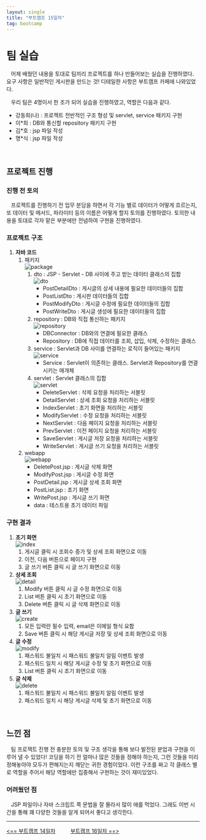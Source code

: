 ```yaml
---
layout: single
title: "부트캠프 15일차"
tag: bootcamp
---
```


# 팀 실습

&nbsp;&nbsp; 어제 배웠던 내용을 토대로 팀끼리 프로젝트를 하나 만들어보는 실습을 진행하였다.
요구 사항은 일반적인 게시판을 만드는 것! 디테일한 사항은 부트캠프 카페에 나와있었다.

&nbsp;&nbsp; 우리 팀은 4명이서 한 조가 되어 실습을 진행하였고, 역할은 다음과 같다.

- 강동희(나) : 프로젝트 전반적인 구조 형성 및 servlet, service 패키지 구현
- 이*희 : DB와 통신할 repository 패키지 구현
- 김*호 : jsp 파일 작성
- 명*식 : jsp 파일 작성

<br>

## 프로젝트 진행

### 진행 전 토의

&nbsp;&nbsp; 프로젝트를 진행하기 전 업무 분담을 하면서 각 기능 별로 데이터가 어떻게 흐르는지,
또 데이터 및 메서드, 파라미터 등의 이름은 어떻게 할지 토의를 진행하였다. 토의한 내용을 토대로 각자 맡은 부분에만 전념하여 구현을 진행하였다.

### 프로젝트 구조

1. **자바 코드**
   1. 패키지  
![package](./../images/day15/src.png)
      1. dto : JSP - Servlet - DB 사이에 주고 받는 데이터 클래스의 집합  
![dto](./../images/day15/dto.png)
         - PostDetailDto : 게시글의 상세 내용에 필요한 데이터들의 집합
         - PostListDto : 게시판 데이터들의 집합
         - PostModifyDto : 게시글 수정에 필요한 데이터들의 집합
         - PostWriteDto : 게시글 생성에 필요한 데이터들의 집합
      2. repository : DB와 직접 통신하는 패키지  
![repository](./../images/day15/repository.png)
         - DBConnector : DB와의 연결에 필요한 클래스
         - Repository : DB에 직접 데이터를 조회, 삽입, 삭제, 수정하는 클래스
      3. service : Servlet과 DB 사이를 연결하는 로직이 들어있는 패키지  
![service](./../images/day15/service.png)
         - Service : Servlet이 의존하는 클래스. Servlet과 Repository를 연결시키는 매개체
      4. servlet : Servlet 클래스의 집합  
![servlet](./../images/day15/servlet.png)
         - DeleteServlet : 삭제 요청을 처리하는 서블릿
         - DetailServlet : 상세 조회 요청을 처리하는 서블릿
         - IndexServlet : 초기 화면을 처리하는 서블릿
         - ModifyServlet : 수정 요청을 처리하는 서블릿
         - NextServlet : 다음 페이지 요청을 처리하는 서블릿
         - PrevServlet : 이전 페이지 요청을 처리하는 서블릿
         - SaveServlet : 게시글 저장 요청을 처리하는 서블릿
         - WriteServlet : 게시글 쓰기 요청을 처리하는 서블릿
   2. webapp  
![webapp](./../images/day15/webapp.png)
      - DeletePost.jsp : 게시글 삭제 화면
      - ModifyPost.jsp : 게시글 수정 화면
      - PostDetail.jsp : 게시글 상세 조회 화면
      - PostList.jsp : 초기 화면
      - WritePost.jsp : 게시글 쓰기 화면
      - data : 테스트용 초기 데이터 파일

### 구현 결과

1. **초기 화면**  
![index](./../images/day15/index.png)
   1. 게시글 클릭 시 조회수 증가 및 상세 조회 화면으로 이동
   2. 이전, 다음 버튼으로 페이지 구현
   3. 글 쓰기 버튼 클릭 시 글 쓰기 화면으로 이동
2. **상세 조회**  
![detail](./../images/day15/detail.png)
   1. Modify 버튼 클릭 시 글 수정 화면으로 이동
   2. List 버튼 클릭 시 초기 화면으로 이동
   3. Delete 버튼 클릭 시 글 삭제 화면으로 이동
3. **글 쓰기**  
![create](./../images/day15/create.png)
   1. 모든 입력란 필수 입력, email은 이메일 형식 요함
   2. Save 버튼 클릭 시 해당 게시글 저장 및 상세 조회 화면으로 이동
4. **글 수정**  
![modify](./../images/day15/modify.png)
   1. 패스워드 불일치 시 패스워드 불일치 알림 이벤트 발생
   2. 패스워드 일치 시 해당 게시글 수정 및 초기 화면으로 이동
   3. List 버튼 클릭 시 초기 화면으로 이동
5. **글 삭제**  
![delete](./../images/day15/delete.png)
   1. 패스워드 불일치 시 패스워드 불일치 알림 이벤트 발생
   2. 패스워드 일치 시 해당 게시글 삭제 및 초기 화면으로 이동

<br>

## 느낀 점

&nbsp;&nbsp; 팀 프로젝트 진행 전 충분한 토의 및 구조 생각을 통해 보다 발전된 분업과 구현을 이루어 낼 수 있었다!
코딩을 하기 전 얼마나 많은 것들을 정해야 하는지, 그런 것들을 미리 정해놓아야 모두가 편해지는지 깨닫는 귀한 경험이었다.
이런 구조를 짜고 각 클래스 별로 역할을 주어서 해당 역할에만 집중해서 구현하는 것이 재미있었다.

### 어려웠던 점

&nbsp;&nbsp; JSP 파일이나 자바 스크립트 쪽 문법을 잘 몰라서 많이 애를 먹었다. 그래도 이번 시간을 통해 꽤 다양한 것들을 알게 되어서 좋다고 생각한다.

---
[<== 부트캠프 14일차](/bootcamp-day14) &nbsp;&nbsp;&nbsp;&nbsp;&nbsp;&nbsp;&nbsp;&nbsp; [부트캠프 16일차 ==>](/bootcamp-day16)